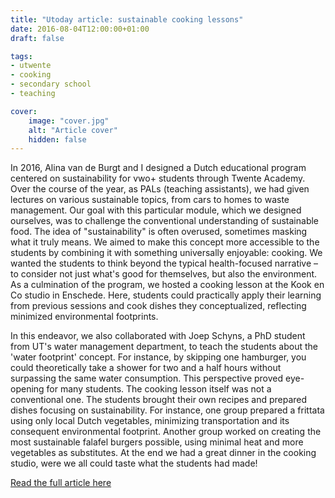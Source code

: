 ```yaml
---
title: "Utoday article: sustainable cooking lessons"
date: 2016-08-04T12:00:00+01:00
draft: false

tags:
- utwente
- cooking
- secondary school
- teaching

cover:
    image: "cover.jpg"
    alt: "Article cover"
    hidden: false
---
```

In 2016, Alina van de Burgt and I designed a Dutch educational program centered on sustainability for vwo+ students through Twente Academy.  Over the course of the year, as PALs (teaching assistants), we had given lectures on various sustainable topics, from cars to homes to waste management. Our goal with this particular module, which we designed ourselves, was to challenge the conventional understanding of sustainable food. The idea of "sustainability" is often overused, sometimes masking what it truly means. We aimed to make this concept more accessible to the students by combining it with something universally enjoyable: cooking. We wanted the students to think beyond the typical health-focused narrative – to consider not just what's good for themselves, but also the environment.  As a culmination of the program, we hosted a cooking lesson at the Kook en Co studio in Enschede. Here, students could practically apply their learning from previous sessions and cook dishes they conceptualized, reflecting minimized environmental footprints. 

In this endeavor, we also collaborated with Joep Schyns, a PhD student from UT's water management department, to teach the students about the 'water footprint' concept. For instance, by skipping one hamburger, you could theoretically take a shower for two and a half hours without surpassing the same water consumption. This perspective proved eye-opening for many students. The cooking lesson itself was not a conventional one. The students brought their own recipes and prepared dishes focusing on sustainability. For instance, one group prepared a frittata using only local Dutch vegetables, minimizing transportation and its consequent environmental footprint. Another group worked on creating the most sustainable falafel burgers possible, using minimal heat and more vegetables as substitutes. At the end we had a great dinner in the cooking studio, were we all could taste what the students had made!

[Read the full article here](https://www.utoday.nl/news/62776/Studenten_geven_kookles_namens_Twente_Academy)
